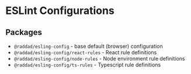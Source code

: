 # ESLint Configurations

## Packages
- `@raddad/esling-config` - base default (browser) configuration
- `@raddad/esling-config/react-rules` - React rule definitions
- `@raddad/esling-config/node-rules` - Node environment rule definitions
- `@raddad/esling-config/ts-rules` - Typescript rule definitions
